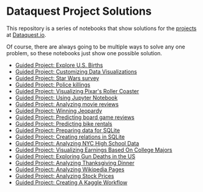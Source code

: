 # Dataquest Project Solutions

This repository is a series of notebooks that show solutions for the [projects](https://www.dataquest.io/apply) at [Dataquest.io](https://www.dataquest.io/).

Of course, there are always going to be multiple ways to solve any one problem, so these notebooks just show one possible solution.

- [Guided Project: Explore U.S. Births](https://github.com/dataquestio/solutions/blob/master/Mission9Solutions.ipynb)
- [Guided Project: Customizing Data Visualizations](https://github.com/dataquestio/solutions/blob/master/Mission103Solutions.ipynb)
- [Guided Project: Star Wars survey](https://github.com/dataquestio/solutions/blob/master/Mission201Solution.ipynb)
- [Guided Project: Police killings](https://github.com/dataquestio/solutions/blob/master/Mission202Solution.ipynb)
- [Guided Project: Visualizing Pixar's Roller Coaster](https://github.com/dataquestio/solutions/blob/master/Mission205Solutions.ipynb)
- [Guided Project: Using Jupyter Notebook](https://github.com/dataquestio/solutions/blob/master/Mission207Solutions.ipynb)
- [Guided Project: Analyzing movie reviews](https://github.com/dataquestio/solutions/blob/master/Mission209Solution.ipynb)
- [Guided Project: Winning Jeopardy](https://github.com/dataquestio/solutions/blob/master/Mission210Solution.ipynb)
- [Guided Project: Predicting board game reviews](https://github.com/dataquestio/solutions/blob/master/Mission211Solution.ipynb)
- [Guided Project: Predicting bike rentals](https://github.com/dataquestio/solutions/blob/master/Mission213Solution.ipynb)
- [Guided Project: Preparing data for SQLite](https://github.com/dataquestio/solutions/blob/master/Mission215Solutions.ipynb)
- [Guided Project: Creating relations in SQLite](https://github.com/dataquestio/solutions/blob/master/Mission216Solutions.ipynb)
- [Guided Project: Analyzing NYC High School Data](https://github.com/dataquestio/solutions/blob/master/Mission217Solutions.ipynb)
- [Guided Project: Visualizing Earnings Based On College Majors](https://github.com/dataquestio/solutions/blob/master/Mission146Solutions.ipynb)
- [Guided Project: Exploring Gun Deaths in the US](https://github.com/dataquestio/solutions/blob/master/Mission218Solution.ipynb)
- [Guided Project: Analyzing Thanksgiving Dinner](https://github.com/dataquestio/solutions/blob/master/Mission219Solution.ipynb)
- [Guided Project: Analyzing Wikipedia Pages](https://github.com/dataquestio/solutions/blob/master/Mission227Solutions.ipynb)
- [Guided Project: Analyzing Stock Prices](https://github.com/dataquestio/solutions/blob/master/Mission177Solutions.ipynb)
- [Guided Project: Creating A Kaggle Workflow](https://github.com/dataquestio/solutions/blob/master/Mission188Solution.ipynb)
